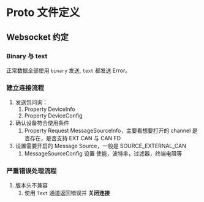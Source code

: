# Proto 文件定义

## Websocket 约定

### Binary 与 text

正常数据全部使用 `binary` 发送, `text` 都发送 Error。

### 建立连接流程

1. 发送包问询：
   1. Property DeviceInfo
   2. Property DeviceConfig
2. 确认设备符合使用条件
   1. Property Request MessageSourceInfo，主要看想要打开的 channel 是否存在，是否支持 EXT CAN 与 CAN FD
3. 设置需要开启的 Message Source，一般是 SOURCE_EXTERNAL_CAN
   1. MessageSourceConfig 设置 使能，波特率，过滤器，终端电阻等

### 严重错误处理流程

1. 版本头不兼容
   1. 使用 `Text` 通道返回错误并 **关闭连接**
